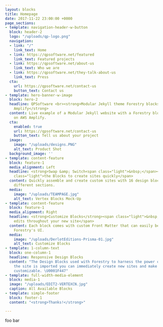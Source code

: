 ```yaml
---
layout: blocks
title: Homepage
date: 2017-11-22 23:00:00 +0000
page_sections:
- template: navigation-header-w-button
  block: header-2
  logo: "/uploads/qp-logo.png"
  navigation:
  - link: "/"
    link_text: Home
  - link: https://qpsoftware.net/featured
    link_text: Featured projects
  - link: https://qpsoftware.net/about-us
    link_text: Who we are
  - link: https://qpsoftware.net/they-talk-about-us
    link_text: Press
  cta:
    url: https://qpsoftware.net/contact-us
    button_text: Contact us
- template: hero-banner-w-image
  block: hero-2
  headline: QPSoftware <br><strong>Modular Jekyll theme Forestry blocks &amp; AWS
    Amplify</strong>
  content: Live example of a Modular Jekyll website with a Forestry blocks CMS deployed
    on AWS Amplify.
  cta:
    enabled: true
    url: https://qpsoftware.net/contact-us
    button_text: Tell us about your project
  image:
    image: "/uploads/designs.PNG"
    alt_text: Product Shot
  background_image: ''
- template: content-feature
  block: feature-1
  media_alignment: Left
  headline: <strong>Swap &amp; Switch<span class="light">&nbsp;</span></strong><span
    class="light">the Blocks to create sites quickly</span>
  content: Quickly assemble and create custom sites with 16 design blocks for seven
    different sections.
  media:
    image: "/uploads/TEAMPAGE.jpg"
    alt_text: Vertex Blocks Mock-Up
- template: content-feature
  block: feature-1
  media_alignment: Right
  headline: <strong>Customize Blocks</strong><span class="light">&nbsp;to make quick
    edits throughout your new site</span>
  content: Each block comes with custom Front Matter that can easily be edited in
    Forestry's UI.
  media:
    image: "/uploads/DerlotEditions-Prisma-01.jpg"
    alt_text: Customize Blocks
- template: 1-column-text
  block: one-column-1
  headline: Responsive Design Blocks
  content: "The Design Blocks used with Forestry to harness the power of Blocks. Once
    the site is imported you can immediately create new sites and make them fully
    customizable. \U0001F447"
- template: full-width-media-element
  block: media-1
  image: "/uploads/EDIT2-VERTEXCN.jpg"
  caption: All Available Blocks
- template: simple-footer
  block: footer-1
  content: "<strong>Thanks!</strong>"

---
```

foo bar
